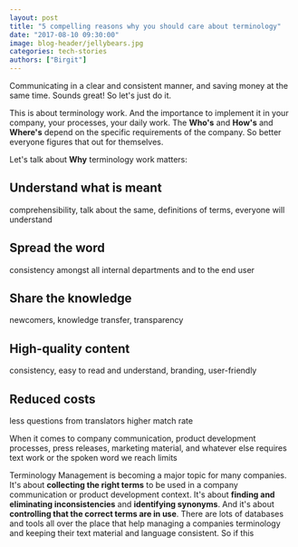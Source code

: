 ```yaml
---
layout: post
title: "5 compelling reasons why you should care about terminology"
date: "2017-08-10 09:30:00"
image: blog-header/jellybears.jpg
categories: tech-stories
authors: ["Birgit"]
---
```


Communicating in a clear and consistent manner, and saving money at the same time.
Sounds great!
So let's just do it.

This is about terminology work.
And the importance to implement it in your company, your processes, your daily work.
The **Who's** and **How's** and **Where's** depend on the specific requirements of the company.
So better everyone figures that out for themselves.

Let's talk about **Why** terminology work matters:


## Understand what is meant

comprehensibility, talk about the same, definitions of terms, everyone will understand

## Spread the word

consistency amongst all internal departments and to the end user

## Share the knowledge

newcomers, knowledge transfer, transparency

## High-quality content

consistency, easy to read and understand, branding, user-friendly

## Reduced costs

less questions from translators
higher match rate


When it comes to company communication, product development processes, press releases, marketing material, and whatever else requires text work or the spoken word we reach limits

Terminology Management is becoming a major topic for many companies.
It's about **collecting the right terms** to be used in a company communication or product development context.
It's about **finding and eliminating inconsistencies** and **identifying synonyms**.
And it's about **controlling that the correct terms are in use**.
There are lots of databases and tools all over the place that help managing a companies terminology and keeping their text material and language consistent.
So if this
